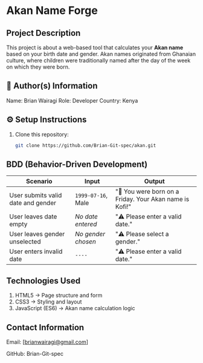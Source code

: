 # Akan Name Forge

## Project Description

This project is about a web-based tool that calculates your **Akan name** based on your birth date and gender.
Akan names originated from Ghanaian culture, where children were traditionally named after the day of the week on which they were born.

## 👤 Author(s) Information

Name: Brian Wairagi
Role: Developer
Country: Kenya

## ⚙️ Setup Instructions

1. Clone this repository:  
   ```bash
   git clone https://github.com/Brian-Git-spec/akan.git

## BDD (Behavior-Driven Development)

| **Scenario**                       | **Input**          | **Output**                                        |
| ---------------------------------- | ------------------ | --------------------------------------------------|
| User submits valid date and gender | `1999-07-16`, Male | "🎂 You were born on a Friday. Your Akan name is Kofi!" |
| User leaves date empty             | *No date entered*  | "⚠️ Please enter a valid date."                         |
| User leaves gender unselected      | *No gender chosen* | "⚠️ Please select a gender."                         |
| User enters invalid date           | `----`             | "⚠️ Please enter a valid date."                         |

## Technologies Used

1. HTML5 → Page structure and form
2. CSS3 → Styling and layout
3. JavaScript (ES6) → Akan name calculation logic

## Contact Information
Email: [brianwairagi@gmail.com]

GitHub: Brian-Git-spec
